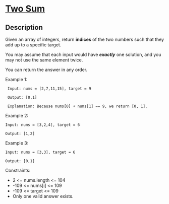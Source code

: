 # [Two Sum][title]

## Description

Given an array of integers, return **indices** of the two numbers such that they add up to a specific target.

You may assume that each input would have **_exactly_** one solution, and you may not use the same element twice.

You can return the answer in any order.

Example 1:

```
 Input: nums = [2,7,11,15], target = 9

 Output: [0,1]

 Explanation: Because nums[0] + nums[1] == 9, we return [0, 1].
```

Example 2:

```
Input: nums = [3,2,4], target = 6

Output: [1,2]
```

Example 3:

```
Input: nums = [3,3], target = 6

Output: [0,1]
```

Constraints:

- 2 <= nums.length <= 104
- -109 <= nums[i] <= 109
- -109 <= target <= 109
- Only one valid answer exists.

[title]: https://leetcode.com/problems/two-sum
